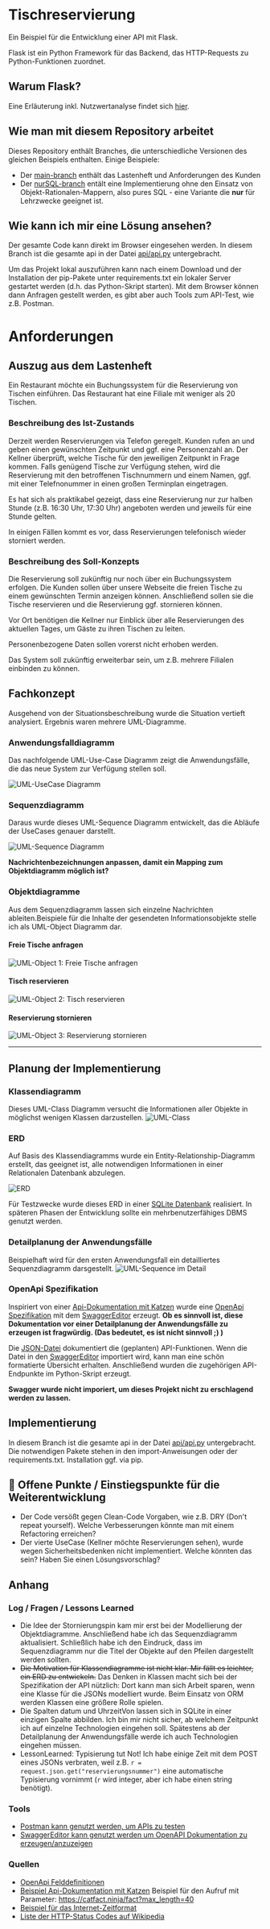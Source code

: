 # Tischreservierung
Ein Beispiel für die Entwicklung einer API mit Flask.

Flask ist ein Python Framework für das Backend, das HTTP-Requests zu Python-Funktionen zuordnet.

## Warum Flask?
Eine Erläuterung inkl. Nutzwertanalyse findet sich [hier](diagramme/Nutzwertanalyse.md).

## Wie man mit diesem Repository arbeitet
Dieses Repository enthält Branches, die unterschiedliche Versionen des gleichen Beispiels enthalten. Einige Beispiele: 
- Der [main-branch](https://github.com/gsoTH/tischreservierung/tree/main) enthält das Lastenheft und Anforderungen des Kunden
- Der [nurSQL-branch](https://github.com/gsoTH/tischreservierung/tree/nurSQL) entält eine Implementierung ohne den Einsatz von Objekt-Rationalen-Mappern, also pures SQL - eine Variante die **nur** für Lehrzwecke geeignet ist.

## Wie kann ich mir eine Lösung ansehen?
Der gesamte Code kann direkt im Browser eingesehen werden. In diesem Branch ist die gesamte api in der Datei [api/api.py](api/api.py) untergebracht. 

Um das Projekt lokal auszuführen kann nach einem Download und der Installation der pip-Pakete unter requirements.txt ein lokaler Server gestartet werden (d.h. das Python-Skript starten). Mit dem Browser können dann Anfragen gestellt werden, es gibt aber auch Tools zum API-Test, wie z.B. Postman.

# Anforderungen

## Auszug aus dem Lastenheft
Ein Restaurant möchte ein Buchungssystem für die Reservierung von Tischen einführen. Das Restaurant hat eine Filiale mit weniger als 20 Tischen. 

### Beschreibung des Ist-Zustands
Derzeit werden Reservierungen via Telefon geregelt. Kunden rufen an und geben einen gewünschten Zeitpunkt und ggf. eine Personenzahl an. Der Kellner überprüft, welche Tische für den jeweiligen Zeitpunkt in Frage kommen. Falls genügend Tische zur Verfügung stehen, wird die Reservierung mit den betroffenen Tischnummern und einem Namen, ggf. mit einer Telefnonummer in einen großen Terminplan eingetragen. 

Es hat sich als praktikabel gezeigt, dass eine Reservierung nur zur halben Stunde (z.B. 16:30 Uhr, 17:30 Uhr) angeboten werden und jeweils für eine Stunde gelten.

In einigen Fällen kommt es vor, dass Reservierungen telefonisch wieder storniert werden. 

### Beschreibung des Soll-Konzepts
Die Reservierung soll zukünftig nur noch über ein Buchungssystem erfolgen. Die Kunden sollen über unsere Webseite die freien Tische zu einem gewünschten Termin anzeigen können. Anschließend sollen sie die Tische reservieren und die Reservierung ggf. stornieren können. 

Vor Ort benötigen die Kellner nur Einblick über alle Reservierungen des aktuellen Tages, um Gäste zu ihren Tischen zu leiten.

Personenbezogene Daten sollen vorerst nicht erhoben werden.

Das System soll zukünftig erweiterbar sein, um z.B. mehrere Filialen einbinden zu können.

## Fachkonzept
Ausgehend von der Situationsbeschreibung wurde die Situation vertieft analysiert. Ergebnis waren mehrere UML-Diagramme.

### Anwendungsfalldiagramm
Das nachfolgende UML-Use-Case Diagramm zeigt die Anwendungsfälle, die das neue System zur Verfügung stellen soll.

![UML-UseCase Diagramm](diagramme/UML-UseCase.drawio.svg)

### Sequenzdiagramm
Daraus wurde dieses UML-Sequence Diagramm entwickelt, das die Abläufe der UseCases genauer darstellt. 

![UML-Sequence Diagramm](diagramme/UML-Sequence.drawio.svg)

**Nachrichtenbezeichnungen anpassen, damit ein Mapping zum Objektdiagramm möglich ist?**

### Objektdiagramme
Aus dem Sequenzdiagramm lassen sich einzelne Nachrichten ableiten.Beispiele für die Inhalte der gesendeten Informationsobjekte stelle ich als UML-Object Diagramm dar. 

#### Freie Tische anfragen
![UML-Object 1: Freie Tische anfragen](diagramme/UML-Object_1_FreieTischeAnfragen.drawio.svg)

#### Tisch reservieren
![UML-Object 2: Tisch reservieren](diagramme/UML-Object_2_TischReservieren.drawio.svg)

#### Reservierung stornieren
![UML-Object 3: Reservierung stornieren](diagramme/UML-Object_3_ReservierungStornieren.drawio.svg)
____
## Planung der Implementierung
### Klassendiagramm
Dieses UML-Class Diagramm versucht die Informationen aller Objekte in möglichst wenigen Klassen darzustellen. 
![UML-Class](diagramme/UML-Class.drawio.svg)


### ERD
Auf Basis des Klassendiagramms wurde ein Entity-Relationship-Diagramm erstellt, das geeignet ist, alle notwendigen Informationen in einer Relationalen Datenbank abzulegen. 

![ERD](diagramme/Entity-Relationship.drawio.svg)

Für Testzwecke wurde dieses ERD in einer [SQLite Datenbank](create_buchungssystem.sql) realisiert. In späteren Phasen der Entwicklung sollte ein mehrbenutzerfähiges DBMS genutzt werden.


### Detailplanung der Anwendungsfälle
Beispielhaft wird für den ersten Anwendungsfall ein detailliertes Sequenzdiagramm darsgestellt.
![UML-Sequence im Detail](diagramme/UML-Sequence_Detailplanung.drawio.svg)

### OpenApi Spezifikation
Inspiriert von einer [Api-Dokumentation mit Katzen](https://catfact.ninja/) wurde eine [OpenApi Spezifikation](https://swagger.io/specification/) mit dem [SwaggerEditor](https://editor.swagger.io/) erzeugt.
 __Ob es sinnvoll ist, diese Dokumentation vor einer Detailplanung der Anwendungsfälle zu erzeugen ist fragwürdig. (Das bedeutet, es ist nicht sinnvoll ;) )__

Die [JSON-Datei](api/openapi.json) dokumentiert die (geplanten) API-Funktionen. Wenn die Datei in den  [SwaggerEditor](https://editor.swagger.io/) importiert wird, kann man eine schön formatierte Übersicht erhalten.  Anschließend wurden die zugehörigen API-Endpunkte im Python-Skript erzeugt.

__Swagger wurde nicht imporiert, um dieses Projekt nicht zu erschlagend werden zu lassen.__

## Implementierung
In diesem Branch ist die gesamte api in der Datei [api/api.py](api/api.py) untergebracht. 
Die notwendigen Pakete stehen in den import-Anweisungen oder der requirements.txt. Installation ggf. via pip.

## :rocket: Offene Punkte / Einstiegspunkte für die Weiterentwicklung 
- Der Code versößt gegen Clean-Code Vorgaben, wie z.B. DRY (Don't repeat yourself). Welche Verbesserungen könnte man mit einem Refactoring erreichen?
- Der vierte UseCase (Kellner möchte Reservierungen sehen), wurde wegen Sicherheitsbedenken nicht implementiert. Welche könnten das sein? Haben Sie einen Lösungsvorschlag?


## Anhang
### Log / Fragen / Lessons Learned
- Die Idee der Stornierungspin kam mir erst bei der Modellierung der Objektdiagramme. Anschließend habe ich das Sequenzdiagramm aktualisiert. Schließlich habe ich den Eindruck, dass im Sequenzdiagramm nur die Titel der Objekte auf den Pfeilen dargestellt werden sollten.
- ~~Die Motivation für Klassendiagramme ist nicht klar. Mir fällt es leichter, ein ERD zu entwickeln.~~ Das Denken in Klassen macht sich bei der Spezifikation der API nützlich: Dort kann man sich Arbeit sparen, wenn eine Klasse für die JSONs modelliert wurde. Beim Einsatz von ORM werden Klassen eine größere Rolle spielen.
- Die Spalten datum und UhrzeitVon lassen sich in SQLite in einer einzigen Spalte abbilden. Ich bin mir nicht sicher, ab welchem Zeitpunkt ich auf einzelne Technologien eingehen soll. Spätestens ab der Detailplanung der Anwendungsfälle werde ich auch Technologien eingehen müssen.
- LessonLearned: Typisierung tut Not! Ich habe einige Zeit mit dem POST eines JSONs verbraten, weil z.B. `r = request.json.get("reservierungsnummer")` eine automatische Typisierung vornimmt (`r` wird integer, aber ich habe einen string benötigt).

### Tools
- [Postman kann genutzt werden, um APIs zu testen](https://www.postman.com/)
- [SwaggerEditor kann genutzt werden um OpenAPI Dokumentation zu erzeugen/anzuzeigen](https://editor.swagger.io/)

### Quellen
- [OpenApi Felddefinitionen](https://swagger.io/specification/)
- [Beispiel Api-Dokumentation mit Katzen](https://catfact.ninja/) Beispiel für den Aufruf mit Parameter: https://catfact.ninja/fact?max_length=40
- [Beispiel für das Internet-Zeitformat](https://xml2rfc.tools.ietf.org/public/rfc/html/rfc3339.html#anchor14)
- [Liste der HTTP-Status Codes auf Wikipedia](https://en.wikipedia.org/wiki/List_of_HTTP_status_codes)
